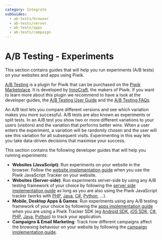 ```yaml
---
category: Integrate
subGuides:
  - ab-tests/browser
  - ab-tests/server
  - ab-tests/apps
  - ab-tests/campaign
---
```

# A/B Testing - Experiments

This section contains guides that will help you run experiments (A/B tests) on your websites and apps using Piwik.

[A/B Testing](https://www.ab-tests.net/) is a plugin for Piwik that can be purchased on 
the [Piwik Marketplace](https://plugins.piwik.org/AbTesting). It is developed by [InnoCraft](https://www.innocraft.com), 
the makers of Piwik. If you want to learn more about this plugin we recommend to have a look at the developer guides, 
the [A/B Testing User Guide](https://piwik.org/docs/ab-testing/) and the [A/B Testing FAQs](https://piwik.org/faq/ab-testing/).

An A/B test lets you compare different versions and see which variation makes you more successful. 
A/B tests are also known as experiments or split tests. In an A/B test you show two or more different variations to your 
users (visitors) and the variation that performs better wins. When a user enters the experiment, a variation will be 
randomly chosen and the user will see this variation for all subsequent visits. Experimenting in this 
way lets you take data-driven decisions that maximise your success.

This section contains the following developer guides that will help you running experiments:

* **Websites (JavaScript)**: Run experiments on your website in the browser. Follow the [website implementation guide](/guides/ab-tests/browser) when you use the Piwik JavaScript Tracker on your website.  
* **Websites (Server-side)**: Run experiments server-side by using any A/B testing framework of your choice by following the [server side implementation guide](/guides/ab-tests/server) as long as you are also using the Piwik JavaScript tracker (works with [PHP](https://github.com/matomo-org/piwik-php-tracker), [Java](https://github.com/matomo-org/piwik-java-tracker), [C#](https://github.com/matomo-org/piwik-dotnet-tracker), [Python](https://github.com/matomo-org/piwik-python-tracker/tree/dev), ...).
* **Mobile, Desktop Apps & Games**: Run experiments using any A/B testing framework of your choice by following the [apps implementation guide](/guides/ab-tests/apps) when you are using a Piwik Tracker SDK (eg [Android SDK](https://github.com/matomo-org/piwik-sdk-android), [iOS SDK](https://github.com/matomo-org/piwik-sdk-ios), [C#](https://github.com/matomo-org/piwik-dotnet-tracker), [PHP](https://github.com/matomo-org/piwik-php-tracker), [Java](https://github.com/matomo-org/piwik-java-tracker), [Python](https://github.com/matomo-org/piwik-python-tracker/tree/dev)) to track your application.
* **Campaigns & Email Marketing**: Track how different campaigns affect the browsing behaviour on your website by following the [campaign implementation guide](/guides/ab-tests/campaign).
